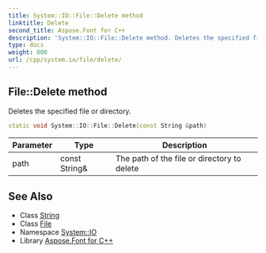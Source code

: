 ```yaml
---
title: System::IO::File::Delete method
linktitle: Delete
second_title: Aspose.Font for C++
description: 'System::IO::File::Delete method. Deletes the specified file or directory in C++.'
type: docs
weight: 800
url: /cpp/system.io/file/delete/
---
```

## File::Delete method


Deletes the specified file or directory.

```cpp
static void System::IO::File::Delete(const String &path)
```


| Parameter | Type | Description |
| --- | --- | --- |
| path | const String\& | The path of the file or directory to delete |

## See Also

* Class [String](../../../system/string/)
* Class [File](../)
* Namespace [System::IO](../../)
* Library [Aspose.Font for C++](../../../)
